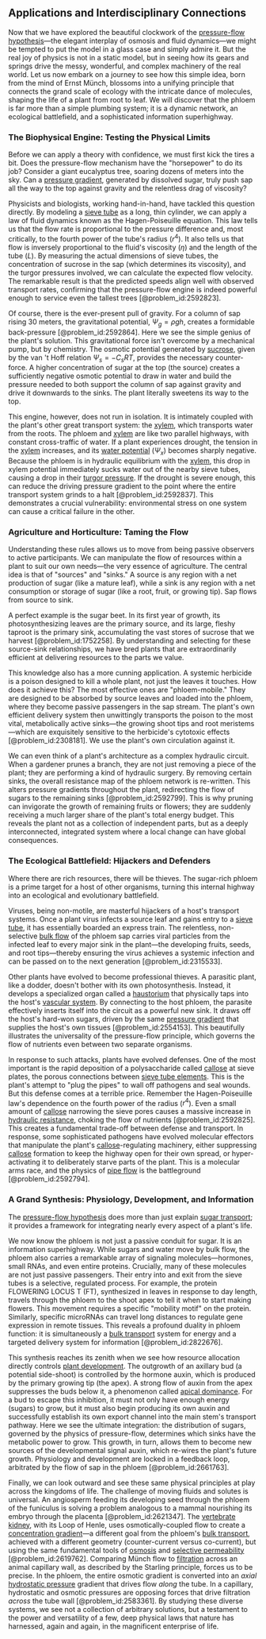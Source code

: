 ## Applications and Interdisciplinary Connections

Now that we have explored the beautiful clockwork of the [pressure-flow hypothesis](@article_id:138884)—the elegant interplay of osmosis and fluid dynamics—we might be tempted to put the model in a glass case and simply admire it. But the real joy of physics is not in a static model, but in seeing how its gears and springs drive the messy, wonderful, and complex machinery of the real world. Let us now embark on a journey to see how this simple idea, born from the mind of Ernst Münch, blossoms into a unifying principle that connects the grand scale of ecology with the intricate dance of molecules, shaping the life of a plant from root to leaf. We will discover that the phloem is far more than a simple plumbing system; it is a dynamic network, an ecological battlefield, and a sophisticated information superhighway.

### The Biophysical Engine: Testing the Physical Limits

Before we can apply a theory with confidence, we must first kick the tires a bit. Does the pressure-flow mechanism have the "horsepower" to do its job? Consider a giant eucalyptus tree, soaring dozens of meters into the sky. Can a [pressure gradient](@article_id:273618), generated by dissolved sugar, truly push sap all the way to the top against gravity and the relentless drag of viscosity?

Physicists and biologists, working hand-in-hand, have tackled this question directly. By modeling a [sieve tube](@article_id:173002) as a long, thin cylinder, we can apply a law of fluid dynamics known as the Hagen-Poiseuille equation. This law tells us that the flow rate is proportional to the pressure difference and, most critically, to the fourth power of the tube's radius ($r^4$). It also tells us that flow is inversely proportional to the fluid's viscosity ($\eta$) and the length of the tube ($L$). By measuring the actual dimensions of sieve tubes, the concentration of sucrose in the sap (which determines its viscosity), and the turgor pressures involved, we can calculate the expected flow velocity. The remarkable result is that the predicted speeds align well with observed transport rates, confirming that the pressure-flow engine is indeed powerful enough to service even the tallest trees [@problem_id:2592823].

Of course, there is the ever-present pull of gravity. For a column of sap rising 30 meters, the gravitational potential, $\Psi_g = \rho g h$, creates a formidable back-pressure [@problem_id:2592864]. Here we see the simple genius of the plant's solution. This gravitational force isn't overcome by a mechanical pump, but by chemistry. The osmotic potential generated by [sucrose](@article_id:162519), given by the van 't Hoff relation $\Psi_s = -C_s R T$, provides the necessary counter-force. A higher concentration of sugar at the top (the source) creates a sufficiently negative osmotic potential to draw in water and build the pressure needed to both support the column of sap against gravity and drive it downwards to the sinks. The plant literally sweetens its way to the top.

This engine, however, does not run in isolation. It is intimately coupled with the plant's other great transport system: the [xylem](@article_id:141125), which transports water from the roots. The phloem and [xylem](@article_id:141125) are like two parallel highways, with constant cross-traffic of water. If a plant experiences drought, the tension in the [xylem](@article_id:141125) increases, and its [water potential](@article_id:145410) ($\Psi_x$) becomes sharply negative. Because the phloem is in hydraulic equilibrium with the [xylem](@article_id:141125), this drop in xylem potential immediately sucks water out of the nearby sieve tubes, causing a drop in their [turgor pressure](@article_id:136651). If the drought is severe enough, this can reduce the driving pressure gradient to the point where the entire transport system grinds to a halt [@problem_id:2592837]. This demonstrates a crucial vulnerability: environmental stress on one system can cause a critical failure in the other.

### Agriculture and Horticulture: Taming the Flow

Understanding these rules allows us to move from being passive observers to active participants. We can manipulate the flow of resources within a plant to suit our own needs—the very essence of agriculture. The central idea is that of "sources" and "sinks." A source is any region with a net production of sugar (like a mature leaf), while a sink is any region with a net consumption or storage of sugar (like a root, fruit, or growing tip). Sap flows from source to sink.

A perfect example is the sugar beet. In its first year of growth, its photosynthesizing leaves are the primary source, and its large, fleshy taproot is the primary sink, accumulating the vast stores of sucrose that we harvest [@problem_id:1752258]. By understanding and selecting for these source-sink relationships, we have bred plants that are extraordinarily efficient at delivering resources to the parts we value.

This knowledge also has a more cunning application. A systemic herbicide is a poison designed to kill a whole plant, not just the leaves it touches. How does it achieve this? The most effective ones are "phloem-mobile." They are designed to be absorbed by source leaves and loaded into the phloem, where they become passive passengers in the sap stream. The plant's own efficient delivery system then unwittingly transports the poison to the most vital, metabolically active sinks—the growing shoot tips and root meristems—which are exquisitely sensitive to the herbicide's cytotoxic effects [@problem_id:2308181]. We use the plant's own circulation against it.

We can even think of a plant's architecture as a complex hydraulic circuit. When a gardener prunes a branch, they are not just removing a piece of the plant; they are performing a kind of hydraulic surgery. By removing certain sinks, the overall resistance map of the phloem network is re-written. This alters pressure gradients throughout the plant, redirecting the flow of sugars to the remaining sinks [@problem_id:2592799]. This is why pruning can invigorate the growth of remaining fruits or flowers; they are suddenly receiving a much larger share of the plant's total energy budget. This reveals the plant not as a collection of independent parts, but as a deeply interconnected, integrated system where a local change can have global consequences.

### The Ecological Battlefield: Hijackers and Defenders

Where there are rich resources, there will be thieves. The sugar-rich phloem is a prime target for a host of other organisms, turning this internal highway into an ecological and evolutionary battlefield.

Viruses, being non-motile, are masterful hijackers of a host's transport systems. Once a plant virus infects a source leaf and gains entry to a [sieve tube](@article_id:173002), it has essentially boarded an express train. The relentless, non-selective [bulk flow](@article_id:149279) of the phloem sap carries viral particles from the infected leaf to every major sink in the plant—the developing fruits, seeds, and root tips—thereby ensuring the virus achieves a systemic infection and can be passed on to the next generation [@problem_id:2315533].

Other plants have evolved to become professional thieves. A parasitic plant, like a dodder, doesn't bother with its own photosynthesis. Instead, it develops a specialized organ called a [haustorium](@article_id:273631) that physically taps into the host's [vascular system](@article_id:138917). By connecting to the host phloem, the parasite effectively inserts itself into the circuit as a powerful new sink. It draws off the host's hard-won sugars, driven by the same [pressure gradient](@article_id:273618) that supplies the host's own tissues [@problem_id:2554153]. This beautifully illustrates the universality of the pressure-flow principle, which governs the flow of nutrients even between two separate organisms.

In response to such attacks, plants have evolved defenses. One of the most important is the rapid deposition of a polysaccharide called [callose](@article_id:269644) at sieve plates, the porous connections between [sieve tube elements](@article_id:172102). This is the plant's attempt to "plug the pipes" to wall off pathogens and seal wounds. But this defense comes at a terrible price. Remember the Hagen-Poiseuille law's dependence on the fourth power of the radius ($r^4$). Even a small amount of [callose](@article_id:269644) narrowing the sieve pores causes a massive increase in [hydraulic resistance](@article_id:266299), choking the flow of nutrients [@problem_id:2592825]. This creates a fundamental trade-off between defense and transport. In response, some sophisticated pathogens have evolved molecular effectors that manipulate the plant's [callose](@article_id:269644)-regulating machinery, either suppressing [callose](@article_id:269644) formation to keep the highway open for their own spread, or hyper-activating it to deliberately starve parts of the plant. This is a molecular arms race, and the physics of [pipe flow](@article_id:189037) is the battleground [@problem_id:2592794].

### A Grand Synthesis: Physiology, Development, and Information

The [pressure-flow hypothesis](@article_id:138884) does more than just explain [sugar transport](@article_id:171657); it provides a framework for integrating nearly every aspect of a plant's life.

We now know the phloem is not just a passive conduit for sugar. It is an information superhighway. While sugars and water move by bulk flow, the phloem also carries a remarkable array of signaling molecules—hormones, small RNAs, and even entire proteins. Crucially, many of these molecules are not just passive passengers. Their entry into and exit from the sieve tubes is a selective, regulated process. For example, the protein FLOWERING LOCUS T (FT), synthesized in leaves in response to day length, travels through the phloem to the shoot apex to tell it when to start making flowers. This movement requires a specific "mobility motif" on the protein. Similarly, specific microRNAs can travel long distances to regulate gene expression in remote tissues. This reveals a profound duality in phloem function: it is simultaneously a [bulk transport](@article_id:141664) system for energy and a targeted delivery system for information [@problem_id:2822676].

This synthesis reaches its zenith when we see how resource allocation directly controls [plant development](@article_id:154396). The outgrowth of an axillary bud (a potential side-shoot) is controlled by the hormone auxin, which is produced by the primary growing tip (the apex). A strong flow of auxin from the apex suppresses the buds below it, a phenomenon called [apical dominance](@article_id:148587). For a bud to escape this inhibition, it must not only have enough energy (sugars) to grow, but it must also begin producing its own auxin and successfully establish its own export channel into the main stem's transport pathway. Here we see the ultimate integration: the distribution of sugars, governed by the physics of pressure-flow, determines which sinks have the metabolic power to grow. This growth, in turn, allows them to become new sources of the developmental signal auxin, which re-wires the plant's future growth. Physiology and development are locked in a feedback loop, arbitrated by the flow of sap in the phloem [@problem_id:2661763].

Finally, we can look outward and see these same physical principles at play across the kingdoms of life. The challenge of moving fluids and solutes is universal. An angiosperm feeding its developing seed through the phloem of the funiculus is solving a problem analogous to a mammal nourishing its embryo through the placenta [@problem_id:2621347]. The [vertebrate kidney](@article_id:162151), with its Loop of Henle, uses osmotically-coupled flow to create a [concentration gradient](@article_id:136139)—a different goal from the phloem's [bulk transport](@article_id:141664), achieved with a different geometry (counter-current versus co-current), but using the same fundamental tools of [osmosis](@article_id:141712) and [selective permeability](@article_id:153207) [@problem_id:2619762]. Comparing Münch flow to [filtration](@article_id:161519) across an animal capillary wall, as described by the Starling principle, forces us to be precise. In the phloem, the entire osmotic gradient is converted into an *axial* [hydrostatic pressure](@article_id:141133) gradient that drives flow *along* the tube. In a capillary, hydrostatic and osmotic pressures are opposing forces that drive filtration *across* the tube wall [@problem_id:2583361]. By studying these diverse systems, we see not a collection of arbitrary solutions, but a testament to the power and versatility of a few, deep physical laws that nature has harnessed, again and again, in the magnificent enterprise of life.